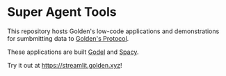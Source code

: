 # Super Agent Tools

This repository hosts Golden's low-code applications and demonstrations for sumbmitting data to [Golden's Protocol](https://dapp.golden.xyz).

These applications are built [Godel](https://github.com/goldenrecursion/godel) and [Spacy](https://github.com/explosion/spaCy).

Try it out at https://streamlit.golden.xyz!